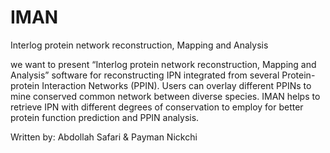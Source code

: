 # IMAN
Interlog protein network reconstruction, Mapping and Analysis


we want to present “Interlog protein network reconstruction, Mapping and Analysis” software for reconstructing IPN integrated from several Protein-protein Interaction Networks (PPIN). Users can overlay different PPINs to mine conserved common network between diverse species. IMAN helps to retrieve IPN with different degrees of conservation to employ for better protein function prediction and PPIN analysis.


Written by: Abdollah Safari & Payman Nickchi
